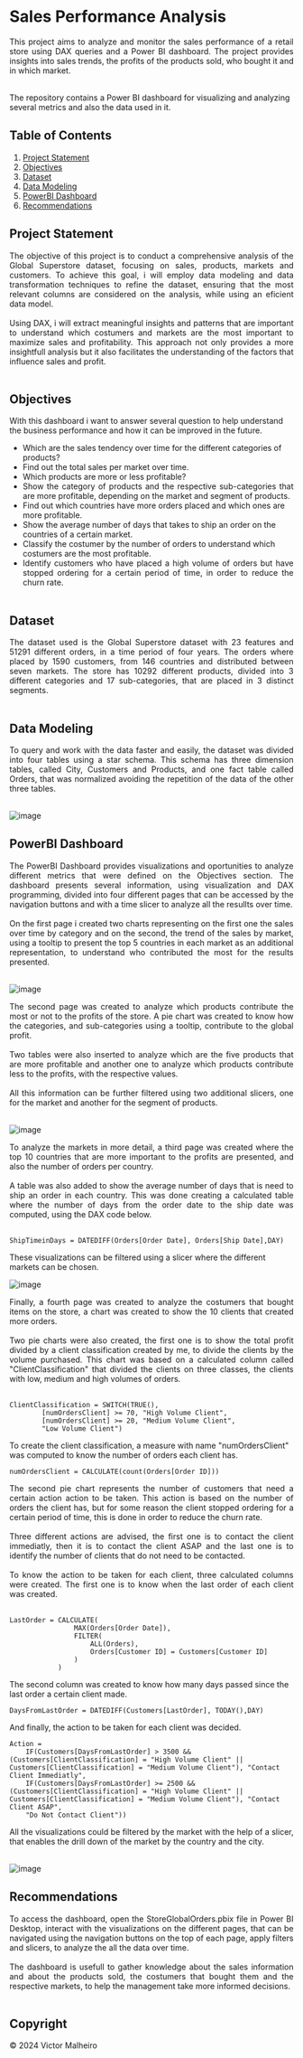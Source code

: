 # Sales Performance Analysis

<div align="justify">This project aims to analyze and monitor the sales performance of a retail store using DAX queries and a Power BI dashboard. The project provides insights into sales trends, the profits of the products sold, who bought it and in which market.</div></br>

The repository contains a Power BI dashboard for visualizing and analyzing several metrics and also the data used in it.

## Table of Contents
1. [Project Statement](#project-statement)
2. [Objectives](#objectives)
3. [Dataset](#dataset)
4. [Data Modeling](#data-modeling)
5. [PowerBI Dashboard](#powerbi-dashboard)
6. [Recommendations](#recommendations)

## Project Statement

<div align="justify"> The objective of this project is to conduct a comprehensive analysis of the Global Superstore dataset, focusing on sales, products, markets and customers. To achieve this goal, i will employ data modeling and data transformation techniques to refine the dataset, ensuring that the most relevant columns are considered on the analysis, while using an eficient data model. </div></br>

<div align="justify">Using DAX, i will extract meaningful insights and patterns that are important to understand which costumers and markets are the most important to maximize sales and profitability. This approach not only provides a more insightfull analysis but it also facilitates the understanding of the factors that influence sales and profit.</div></br>

## Objectives

With this dashboard i want to answer several question to help understand the business performance and how it can be improved in the future.

- Which are the sales tendency over time for the different categories of products?
- Find out the total sales per market over time.
- Which products are more or less profitable?
- <div align="justify">Show the category of products and the respective sub-categories that are more profitable, depending on the market and segment of products.</div>
- Find out which countries have more orders placed and which ones are more profitable.
- Show the average number of days that takes to ship an order on the countries of a certain market.
- Classify the costumer by the number of orders to understand which costumers are the most profitable.
- <div align="justify">Identify customers who have placed a high volume of orders but have stopped ordering for a certain period of time, in order to reduce the churn rate.</div></br>

## Dataset

<div align="justify">The dataset used is the Global Superstore dataset with 23 features and 51291 different orders, in a time period of four years. The orders where placed by 1590 customers, from 146 countries and distributed between seven markets. The store has 10292 different products, divided into 3 different categories and 17 sub-categories, that are placed in 3 distinct segments.</div></br>

## Data Modeling

<div align="justify">To query and work with the data faster and easily, the dataset was divided into four tables using a star schema. This schema has three dimension tables, called City, Customers and Products, and one fact table called Orders, that was normalized avoiding the repetition of the data of the other three tables.</div></br>

![image](https://github.com/victor-malheiro/PowerBI/assets/142715844/2e4f6f67-bb27-4484-a0dd-2177f5b38a04)

## PowerBI Dashboard

<div align="justify">The PowerBI Dashboard provides visualizations and oportunities to analyze different metrics that were defined on the Objectives section. The dashboard presents several information, using visualization and DAX programming, divided into four different pages that can be accessed by the navigation buttons and with a time slicer to analyze all the resullts over time.</div></br>

<div align="justify">On the first page i created two charts representing on the first one the sales over time by category and on the second, the trend of the sales by market, using a tooltip to present the top 5 countries in each market as an additional representation, to understand who contributed the most for the results presented.</div></br>

![image](https://github.com/victor-malheiro/PowerBI/assets/142715844/43eb137c-5fb1-48d2-a58e-f67fb1338ae4)

<div align="justify">The second page was created to analyze which products contribute the most or not to the profits of the store. A pie chart was created to know how the categories, and sub-categories using a tooltip, contribute to the global profit.</div></br>

<div align="justify">Two tables were also inserted to analyze which are the five products that are more profitable and another one to analyze which products contribute less to the profits, with the respective values.</div></br>

<div align="justify">All this information can be further filtered using two additional slicers, one for the market and another for the segment of products.</div></br>

![image](https://github.com/victor-malheiro/PowerBI/assets/142715844/6086022c-af60-488a-b75b-dbd217a298a5)

<div align="justify">To analyze the markets in more detail, a third page was created where the top 10 countries that are more important to the profits are presented, and also the number of orders per country.</div></br>

<div align="justify">A table was also added to show the average number of days that is need to ship an order in each country. This was done creating a calculated table where the number of days from the order date to the ship date was computed, using the DAX code below.</div></br>

```
ShipTimeinDays = DATEDIFF(Orders[Order Date], Orders[Ship Date],DAY)
```

These visualizations can be filtered using a slicer where the different markets can be chosen.

![image](https://github.com/victor-malheiro/PowerBI/assets/142715844/d153e4b3-35ab-407a-80b8-dfc82d6e275e)

<div align="justify">Finally, a fourth page was created to analyze the costumers that bought items on the store, a chart was created to show the 10 clients that created more orders.</div></br>

<div align="justify">Two pie charts were also created, the first one is to show the total profit divided by a client classification created by me, to divide the clients by the volume purchased. This chart was based on a calculated column called "ClientClassification" that divided the clients on three classes, the clients with low, medium and high volumes of orders.</div></br>

```
ClientClassification = SWITCH(TRUE(),
        [numOrdersClient] >= 70, "High Volume Client",
        [numOrdersClient] >= 20, "Medium Volume Client",
        "Low Volume Client")
```

To create the client classification, a measure with name "numOrdersClient" was computed to know the number of orders each client has.

```
numOrdersClient = CALCULATE(count(Orders[Order ID]))
```

<div align="justify">The second pie chart represents the number of customers that need a certain action action to be taken. This action is based on the number of orders the client has, but for some reason the client stopped ordering for a certain period of time, this is done in order to reduce the churn rate.</div></br>

<div align="justify">Three different actions are advised, the first one is to contact the client immediatly, then it is to contact the client ASAP and the last one is to identify the number of clients that do not need to be contacted.</div></br>

<div align="justify">To know the action to be taken for each client, three calculated columns were created. The first one is to know when the last order of each client was created.</div></br>

```
LastOrder = CALCULATE(
                MAX(Orders[Order Date]),
                FILTER(
                    ALL(Orders),
                    Orders[Customer ID] = Customers[Customer ID]
                )
            )
```

The second column was created to know how many days passed since the last order a certain client made.

```
DaysFromLastOrder = DATEDIFF(Customers[LastOrder], TODAY(),DAY)
```

And finally, the action to be taken for each client was decided.

```
Action = 
    IF(Customers[DaysFromLastOrder] > 3500 && (Customers[ClientClassification] = "High Volume Client" || Customers[ClientClassification] = "Medium Volume Client"), "Contact Client Immediatly",
    IF(Customers[DaysFromLastOrder] >= 2500 && (Customers[ClientClassification] = "High Volume Client" || Customers[ClientClassification] = "Medium Volume Client"), "Contact Client ASAP",
    "Do Not Contact Client"))
```

<div align="justify">All the visualizations could be filtered by the market with the help of a slicer, that enables the drill down of the market by the country and the city.</div></br>

![image](https://github.com/victor-malheiro/PowerBI/assets/142715844/4791c512-0f11-4211-989e-2940694b49a6)

## Recommendations

<div align="justify">To access the dashboard, open the StoreGlobalOrders.pbix file in Power BI Desktop, interact with the visualizations on the different pages, that can be navigated using the navigation buttons on the top of each page, apply filters and slicers, to analyze the all the data over time.</div></br>

<div align="justify">The dashboard is usefull to gather knowledge about the sales information and about the products sold, the costumers that bought them and the respective markets, to help the management take more informed decisions.</div></br>

## Copyright

© 2024 Victor Malheiro
